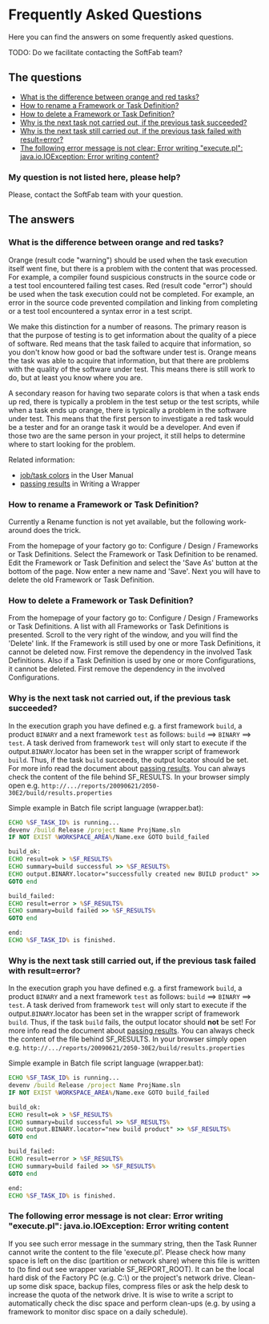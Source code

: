 # Frequently Asked Questions

Here you can find the answers on some frequently asked questions.

<p class="todo">TODO: Do we facilitate contacting the SoftFab team?</p>

The questions<a id="questions"></a>
-----------------------------------

*   [What is the difference between orange and red tasks?](#orange_red)
*   [How to rename a Framework or Task Definition?](#rename_framework_or_teskdef)
*   [How to delete a Framework or Task Definition?](#delete_framework_or_teskdef)
*   [Why is the next task not carried out, if the previous task succeeded?](#next_task_not_executed)
*   [Why is the next task still carried out, if the previous task failed with result=error?](#next_task_executed)
*   [The following error message is not clear: Error writing "execute.pl": java.io.IOException: Error writing content?](#IOException)

### My question is not listed here, please help?

<!--
Please, contact the [SoftFab team](../contact/) with your question.
-->
Please, contact the SoftFab team with your question.

The answers<a id="answers"></a>
-----------------------------------

### What is the difference between orange and red tasks?<a id="orange_red"></a>

Orange (result code "warning") should be used when the task execution itself went fine, but there is a problem with the content that was processed. For example, a compiler found suspicious constructs in the source code or a test tool encountered failing test cases. Red (result code "error") should be used when the task execution could not be completed. For example, an error in the source code prevented compilation and linking from completing or a test tool encountered a syntax error in a test script.

We make this distinction for a number of reasons. The primary reason is that the purpose of testing is to get information about the quality of a piece of software. Red means that the task failed to acquire that information, so you don't know how good or bad the software under test is. Orange means the task was able to acquire that information, but that there are problems with the quality of the software under test. This means there is still work to do, but at least you know where you are.

A secondary reason for having two separate colors is that when a task ends up red, there is typically a problem in the test setup or the test scripts, while when a task ends up orange, there is typically a problem in the software under test. This means that the first person to investigate a red task would be a tester and for an orange task it would be a developer. And even if those two are the same person in your project, it still helps to determine where to start looking for the problem.

Related information:

*   [job/task colors](../user_manual/#history) in the User Manual
*   [passing results](../../reference/wrappers/#passing-results) in Writing a Wrapper

### How to rename a Framework or Task Definition?<a id="rename_framework_or_teskdef"></a>

Currently a Rename function is not yet available, but the following work-around does the trick.

From the homepage of your factory go to: Configure / Design / Frameworks or Task Definitions. Select the Framework or Task Definition to be renamed. Edit the Framework or Task Definition and select the 'Save As' button at the bottom of the page. Now enter a new name and 'Save'. Next you will have to delete the old Framework or Task Definition.

### How to delete a Framework or Task Definition?<a id="delete_framework_or_teskdef"></a>

From the homepage of your factory go to: Configure / Design / Frameworks or Task Definitions. A list with all Frameworks or Task Definitions is presented. Scroll to the very right of the window, and you will find the 'Delete' link. If the Framework is still used by one or more Task Definitions, it cannot be deleted now. First remove the dependency in the involved Task Definitions. Also if a Task Definition is used by one or more Configurations, it cannot be deleted. First remove the dependency in the involved Configurations.

### Why is the next task not carried out, if the previous task succeeded?<a id="next_task_not_executed"></a>

In the execution graph you have defined e.g. a first framework `build`, a product `BINARY` and a next framework `test` as follows: `build` ==> `BINARY` ==> `test`. A task derived from framework `test` will only start to execute if the output.`BINARY`.locator has been set in the wrapper script of framework `build`. Thus, if the task `build` succeeds, the output locator should be set. For more info read the document about [passing results](../../reference/wrappers/#passing-results). You can always check the content of the file behind SF\_RESULTS. In your browser simply open e.g. `http://.../reports/20090621/2050-30E2/build/results.properties`

Simple example in Batch file script language (wrapper.bat):

```bat
ECHO %SF_TASK_ID% is running...
devenv /build Release /project Name ProjName.sln
IF NOT EXIST %WORKSPACE_AREA%/Name.exe GOTO build_failed

build_ok:
ECHO result=ok > %SF_RESULTS%
ECHO summary=build successful >> %SF_RESULTS%
ECHO output.BINARY.locator="successfully created new BUILD product" >> %SF_RESULTS%
GOTO end

build_failed:
ECHO result=error > %SF_RESULTS%
ECHO summary=build failed >> %SF_RESULTS%
GOTO end

end:
ECHO %SF_TASK_ID% is finished.
```

### Why is the next task still carried out, if the previous task failed with result=error?<a id="next_task_executed"></a>

In the execution graph you have defined e.g. a first framework `build`, a product `BINARY` and a next framework `test` as follows: `build` ==> `BINARY` ==> `test`. A task derived from framework `test` will only start to execute if the output.`BINARY`.locator has been set in the wrapper script of framework `build`. Thus, if the task `build` fails, the output locator should **not** be set! For more info read the document about [passing results](../../reference/wrappers/#passing-results). You can always check the content of the file behind SF\_RESULTS. In your browser simply open e.g. `http://.../reports/20090621/2050-30E2/build/results.properties`

Simple example in Batch file script language (wrapper.bat):

```bat
ECHO %SF_TASK_ID% is running...
devenv /build Release /project Name ProjName.sln
IF NOT EXIST %WORKSPACE_AREA%/Name.exe GOTO build_failed

build_ok:
ECHO result=ok > %SF_RESULTS%
ECHO summary=build successful >> %SF_RESULTS%
ECHO output.BINARY.locator="new build product" >> %SF_RESULTS%
GOTO end

build_failed:
ECHO result=error > %SF_RESULTS%
ECHO summary=build failed >> %SF_RESULTS%
GOTO end

end:
ECHO %SF_TASK_ID% is finished.
```

### The following error message is not clear: Error writing "execute.pl": java.io.IOException: Error writing content<a id="IOException"></a>

If you see such error message in the summary string, then the Task Runner cannot write the content to the file 'execute.pl'. Please check how many space is left on the disc (partition or network share) where this file is written to (to find out see wrapper variable SF\_REPORT\_ROOT). It can be the local hard disk of the Factory PC (e.g. C:\\) or the project's network drive. Clean-up some disk space, backup files, compress files or ask the help desk to increase the quota of the network drive. It is wise to write a script to automatically check the disc space and perform clean-ups (e.g. by using a framework to monitor disc space on a daily schedule).
